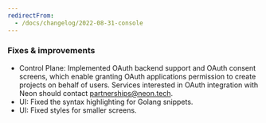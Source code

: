```yaml
---
redirectFrom:
  - /docs/changelog/2022-08-31-console
---
```


### Fixes & improvements

- Control Plane: Implemented OAuth backend support and OAuth consent screens, which enable granting OAuth applications permission to create projects on behalf of users. Services interested in OAuth integration with Neon should contact [partnerships@neon.tech](mailto:partnerships@neon.tech).
- UI: Fixed the syntax highlighting for Golang snippets.
- UI: Fixed styles for smaller screens.
